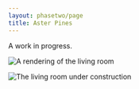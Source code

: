 ```yaml
---
layout: phasetwo/page
title: Aster Pines
---
```


A work in progress.

![A rendering of the living room](https://assets.warpspire.com/images/asterpines/render-2022-03-17.jpg)

![The living room under construction](https://assets.warpspire.com/images/asterpines/reality-2022-03-17.jpg)